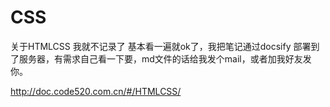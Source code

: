 # CSS

关于HTMLCSS 我就不记录了 基本看一遍就ok了，我把笔记通过docsify 部署到了服务器，有需求自己看一下要，md文件的话给我发个mail，或者加我好友发你。

http://doc.code520.com.cn/#/HTMLCSS/
